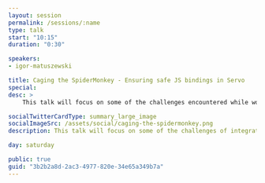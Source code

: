 ```yaml
---
layout: session
permalink: /sessions/:name
type: talk
start: "10:15"
duration: "0:30"

speakers:
- igor-matuszewski

title: Caging the SpiderMonkey - Ensuring safe JS bindings in Servo
special:
desc: >
    This talk will focus on some of the challenges encountered while working on integrating SpiderMonkey JavaScript engine with the Servo web browser engine (written in C++ and Rust, respectively). We will explore how Rust's rich type system made it possible to enforce many Servo–SpiderMonkey interface rules and safety considerations at compile time and how a custom compiler plugin was developed to verify against project-specific errors at a language level.

socialTwitterCardType: summary_large_image
socialImageSrc: /assets/social/caging-the-spidermonkey.png
description: This talk will focus on some of the challenges of integrating SpiderMonkey JS engine with the Servo web browser engine, exploring how Rust's rich type system helped.

day: saturday

public: true
guid: "3b2b2a8d-2ac3-4977-820e-34e65a349b7a"
---
```

